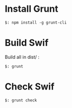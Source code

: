
Install Grunt
=============

    $: npm install -g grunt-cli

Build Swif
==========

Build all in dist/ :

    $: grunt

Check Swif
=================
	$: grunt check
